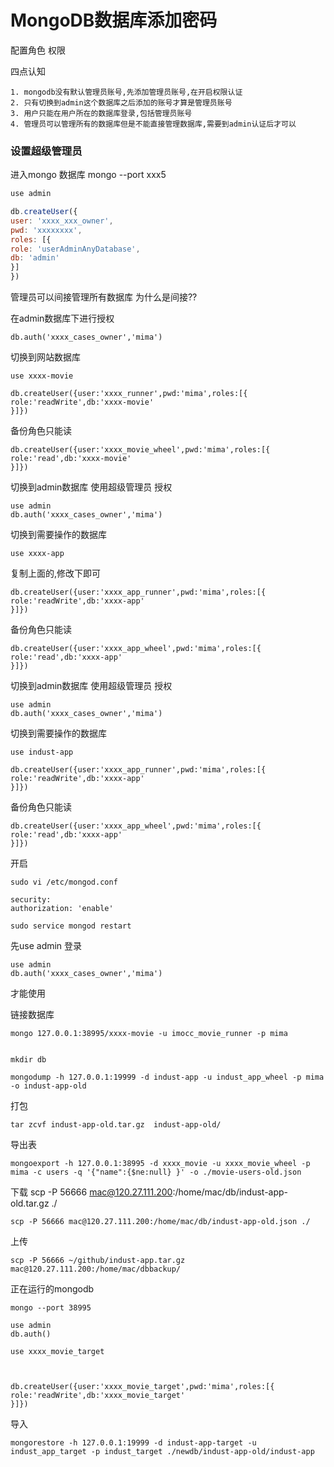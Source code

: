 # MongoDB数据库添加密码

配置角色 权限

四点认知

	1. mongodb没有默认管理员账号,先添加管理员账号,在开启权限认证
	2. 只有切换到admin这个数据库之后添加的账号才算是管理员账号
	3. 用户只能在用户所在的数据库登录,包括管理员账号
	4. 管理员可以管理所有的数据库但是不能直接管理数据库,需要到admin认证后才可以


### 设置超级管理员

进入mongo 数据库 mongo --port xxx5
```js
use admin

db.createUser({
user: 'xxxx_xxx_owner',
pwd: 'xxxxxxxx',
roles: [{
role: 'userAdminAnyDatabase',
db: 'admin'
}]
})

```


管理员可以间接管理所有数据库
为什么是间接??

在admin数据库下进行授权

    db.auth('xxxx_cases_owner','mima')
切换到网站数据库
    
    use xxxx-movie

    db.createUser({user:'xxxx_runner',pwd:'mima',roles:[{
    role:'readWrite',db:'xxxx-movie'
    }]})

备份角色只能读

    db.createUser({user:'xxxx_movie_wheel',pwd:'mima',roles:[{
    role:'read',db:'xxxx-movie'
    }]})


切换到admin数据库
使用超级管理员 授权

    use admin
    db.auth('xxxx_cases_owner','mima')

切换到需要操作的数据库

    use xxxx-app

复制上面的,修改下即可

    db.createUser({user:'xxxx_app_runner',pwd:'mima',roles:[{
    role:'readWrite',db:'xxxx-app'
    }]})

备份角色只能读

    db.createUser({user:'xxxx_app_wheel',pwd:'mima',roles:[{
    role:'read',db:'xxxx-app'
    }]})

切换到admin数据库
使用超级管理员 授权

    use admin
    db.auth('xxxx_cases_owner','mima')

切换到需要操作的数据库

    use indust-app

    db.createUser({user:'xxxx_app_runner',pwd:'mima',roles:[{
    role:'readWrite',db:'xxxx-app'
    }]})

备份角色只能读

    db.createUser({user:'xxxx_app_wheel',pwd:'mima',roles:[{
    role:'read',db:'xxxx-app'
    }]})
开启

    sudo vi /etc/mongod.conf
    
    security:
    authorization: 'enable'

    sudo service mongod restart

先use admin 登录 

    use admin
    db.auth('xxxx_cases_owner','mima')
才能使用

链接数据库

    mongo 127.0.0.1:38995/xxxx-movie -u imocc_movie_runner -p mima


    mkdir db
    
    mongodump -h 127.0.0.1:19999 -d indust-app -u indust_app_wheel -p mima -o indust-app-old


打包

    tar zcvf indust-app-old.tar.gz  indust-app-old/

导出表

    mongoexport -h 127.0.0.1:38995 -d xxxx_movie -u xxxx_movie_wheel -p mima -c users -q '{"name":{$ne:null} }' -o ./movie-users-old.json   

下载
    scp -P 56666 mac@120.27.111.200:/home/mac/db/indust-app-old.tar.gz ./

    scp -P 56666 mac@120.27.111.200:/home/mac/db/indust-app-old.json ./

上传

    scp -P 56666 ~/github/indust-app.tar.gz mac@120.27.111.200:/home/mac/dbbackup/


正在运行的mongodb 

    mongo --port 38995

    use admin 
    db.auth()
    
    use xxxx_movie_target 



    db.createUser({user:'xxxx_movie_target',pwd:'mima',roles:[{
    role:'readWrite',db:'xxxx_movie_target'
    }]})

导入

    mongorestore -h 127.0.0.1:19999 -d indust-app-target -u indust_app_target -p indust_target ./newdb/indust-app-old/indust-app
